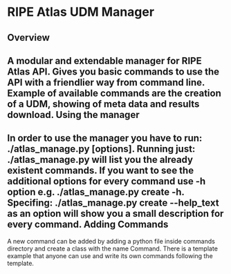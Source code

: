 RIPE Atlas UDM Manager
========================
Overview
--------------------
A modular and extendable manager for RIPE Atlas API.
Gives you basic commands to use the API with a friendlier way from command line.
Example of available commands are the creation of a UDM, showing of meta data
and results download.
Using the manager
---------------------
In order to use the manager you have to run:
        ./atlas_manage.py <command> [options].
Running just:
        ./atlas_manage.py
will list you the already existent commands.
If you want to see the additional options for every command use -h option e.g.
        ./atlas_manage.py create -h. 
Specifing:
         ./atlas_manage.py create --help_text 
as an option will show you a small description for every command.
Adding Commands
----------------------
A new command can be added by adding a python file inside commands directory and
create a class with the name Command. There is a template example that anyone
can use and write its own commands following the template.
